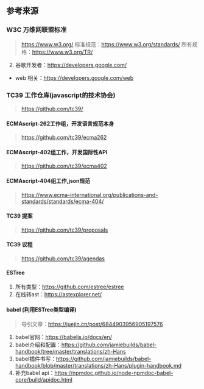## 参考来源
### W3C 万维网联盟标准
> https://www.w3.org/
> 标准规范：https://www.w3.org/standards/
> 所有规格：https://www.w3.org/TR/

2. 谷歌开发者：https://developers.google.com/

- web 相关：https://developers.google.com/web



### TC39 工作仓库(javascript的技术协会)
> https://github.com/tc39/

#### ECMAscript-262工作组，开发语言规范本身
> https://github.com/tc39/ecma262

#### ECMAscript-402组工作，开发国际性API
> https://github.com/tc39/ecma402

#### ECMAscript-404组工作,json规范
> https://www.ecma-international.org/publications-and-standards/standards/ecma-404/

#### TC39 提案
> https://github.com/tc39/proposals

#### TC39 议程
> https://github.com/tc39/agendas


#### ESTree
1. 所有类型：https://github.com/estree/estree
2. 在线转ast：https://astexplorer.net/

#### babel (利用ESTree类型编译)
> 导引文章：https://juejin.cn/post/6844903956905197576
1. babel官网：https://babeljs.io/docs/en/
2. babel介绍和配置：https://github.com/jamiebuilds/babel-handbook/tree/master/translations/zh-Hans
3. babel插件书写：https://github.com/jamiebuilds/babel-handbook/blob/master/translations/zh-Hans/plugin-handbook.md
4. 补充babel api：https://npmdoc.github.io/node-npmdoc-babel-core/build/apidoc.html

